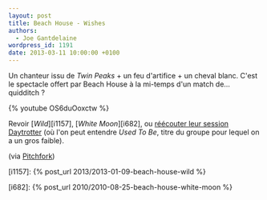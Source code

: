 ```yaml
---
layout: post
title: Beach House - Wishes
authors:
  - Joe Gantdelaine
wordpress_id: 1191
date: 2013-03-11 10:00:00 +0100
---
```


Un chanteur issu de _Twin Peaks_ + un feu d'artifice + un cheval blanc. C'est le
spectacle offert par Beach House à la mi-temps d'un match de… quidditch ?

{% youtube OS6duOoxctw %}

Revoir [_Wild_][i1157], [_White Moon_][i682], ou
[réécouter leur session Daytrotter](br126) (où l'on peut entendre _Used To Be_,
titre du groupe pour lequel on a un gros faible).

(via
[Pitchfork](https://pitchfork.com/news/49829-watch-the-surreal-beach-house-video-for-wishes-directed-by-eric-wareheim-and-starring-ray-wise/))

[i1157]: {% post_url 2013/2013-01-09-beach-house-wild %}

[i682]: {% post_url 2010/2010-08-25-beach-house-white-moon %}

